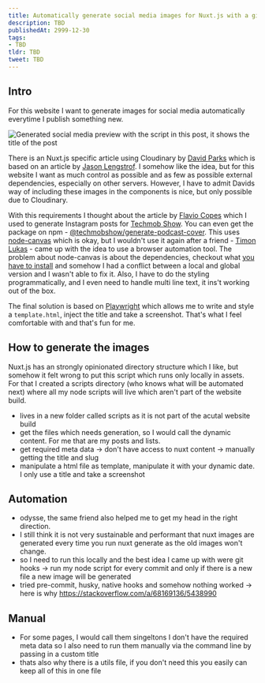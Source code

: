 ```yaml
---
title: Automatically generate social media images for Nuxt.js with a git pre-commit hook
description: TBD
publishedAt: 2999-12-30
tags:
- TBD
tldr: TBD
tweet: TBD
---
```


## Intro

For this website I want to generate images for social media automatically everytime I publish something new. 

![Generated social media preview with the script in this post, it  shows the title of the post](/social/automatically-generate-social-media-images-for-nuxt-js-with-a-git-pre-commit-hook.png)

There is an Nuxt.js specific article using Cloudinary by [David Parks](https://davidparks.dev/blog/social-share-images-in-nuxt-content/) which is based on an article by [Jason Lengstrof](https://www.learnwithjason.dev/blog/auto-generate-social-image). I somehow like the idea, but for this website I want as much control as possible and as few as possible external dependencies, especially on other servers. However, I have to admit Davids way of including these images in the components is nice, but only possible due to Cloudinary.

With this requirements I thought about the article by [Flavio Copes](https://flaviocopes.com/canvas-node-generate-image/) which I used to generate Instagram posts for [Techmob Show](https://techmob.show). You can even get the package on npm - [@techmobshow/generate-podcast-cover](https://www.npmjs.com/package/@techmobshow/generate-podcast-cover). This uses [node-canvas](https://www.npmjs.com/package/canvas) which is okay, but I wouldn't use it again after a friend - [Timon Lukas]() - came up with the idea to use a browser automation tool. The problem about node-canvas is about the dependencies, checkout what [you have to install](https://github.com/Automattic/node-canvas#compiling) and somehow I had a conflict between a local and global version and I wasn't able to fix it. Also, I have to do the styling programmatically, and I even need to handle multi line text, it ins't working out of the box.

The final solution is based on [Playwright](https://playwright.dev/) which allows me to write and style a `template.html`, inject the title and take a screenshot. That's what I feel comfortable with and that's fun for me.


## How to generate the images

Nuxt.js has an strongly opinionated directory structure which I like, but somehow it felt wrong to put this script which runs only locally in assets. For that I created a scripts directory (who knows what will be automated next) where all my node scripts will live which aren't part of the website build.

- lives in a new folder called scripts as it is not part of the acutal website build
- get the files which needs generation, so I would call the dynamic content. For me that are my posts and lists.
- get required meta data -> don't have access to nuxt content -> manually getting the title and slug
- manipulate a html file as template, manipulate it with your dynamic date. I only use a title and take a screenshot

## Automation

- odysse, the same friend also helped me to get my head in the right direction. 
- I still think it is not very sustainable and performant that nuxt images are generated every time you run nuxt generate as the old images won't change.
- so I need to run this locally and the best idea I came up with were git hooks -> run my node script for every commit and only if there is a new file a new image will be generated
- tried pre-commit, husky, native hooks and somehow nothing worked -> here is why https://stackoverflow.com/a/68169136/5438990

## Manual

- For some pages, I would call them singeltons I don't have the required meta data so I also need to run them manually via the command line by passing in a custom title
- thats also why there is a utils file, if you don't need this you easily can keep all of this in one file
